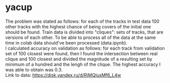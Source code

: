 # yacup
The problem was stated as follows: for each of the tracks in test data 100 other tracks with the highest chance of being covers of the initial one should be found. Train data is divided into "cliques": sets of tracks, that are versions of each other. To be able to process all of the data at the same time in colab data should've been processed (data.ipynb).  
I calculated accuracy on validation as follows: for each track from validation set of 100 closest were found, then I found the intersection between real clique and 100 closest and divided the magnitude of a resulting set by minimum of a hundred and the lengh of the clique. The highest accuracy I was able to obtain was 0.3.  
Link to data: https://disk.yandex.ru/d/RjMQIusMf6_L4w
